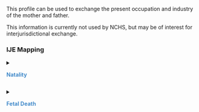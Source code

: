 This profile can be used to exchange the present occupation and industry of the mother and father.

This information is currently not used by NCHS, but may be of interest for interjurisdictional exchange.
### IJE Mapping

<style>
 .context-menu {cursor: context-menu; color: #438bca;}
 .context-menu:hover {opacity: 0.5;}
</style>
<details>

<summary>

<strong class='context-menu' > Natality </strong>

</summary>
<table class='grid'>
<thead>
  <tr>
    <th style='text-align: center'><strong>Use Case</strong></th>
    <th><strong>#</strong></th>
    <th><strong>Description</strong></th>
    <th><strong>IJE Name</strong></th>
    <th><strong>Field</strong></th>
    <th><strong>Type</strong></th>
    <th><strong>Value Set/Comments</strong></th>
  </tr>
</thead>
<tbody>
<tr>
  <td style='text-align: center'>Natality</td>
  <td>282</td>
  <td>Occupation of Mother</td>
  <td>MOM_OC_T</td>
  <td>value.text, <br />extension[roleMotherOrFather].value='MTH'</td>
  <td>string(25)</td>
  <td></td>
</tr>
<tr>
  <td style='text-align: center'>Natality</td>
  <td></td>
  <td>Occupation of Mother (coded)-- 2018 Standard Occupational Classification (SOC)</td>
  <td>*NO IJE MAPPING*</td>
  <td>valueCodeableConcept.coding[occupationCDCSOC2018], <br />extension[roleMotherOrFather].value='MTH'</td>
  <td>codeable</td>
  <td>[PHVS_Occupation_CDC_SOC2018]</td>
</tr>
<tr>
  <td style='text-align: center'>Natality</td>
  <td>284</td>
  <td>Occupation of Father</td>
  <td>DAD_OC_T</td>
  <td>value.text, <br />extension[roleMotherOrFather].value='FTH'</td>
  <td>string(25)</td>
  <td></td>
</tr>
<tr>
  <td style='text-align: center'>Natality</td>
  <td></td>
  <td>Occupation of Father (coded)-- 2018 Standard Occupational Classification (SOC)</td>
  <td>*NO IJE MAPPING*</td>
  <td>valueCodeableConcept.coding[occupationCDCSOC2018], <br />extension[roleMotherOrFather].value='FTH'</td>
  <td>codeable</td>
  <td>[PHVS_Occupation_CDC_SOC2018]</td>
</tr>
<tr>
  <td style='text-align: center'>Natality</td>
  <td>286</td>
  <td>Industry of Mother</td>
  <td>MOM_IN_T</td>
  <td>component[odh-PastOrPresentIndustry].value.text, <br />extension[roleMotherOrFather].value='MTH'</td>
  <td>string(25)</td>
  <td></td>
</tr>
<tr>
  <td style='text-align: center'>Natality</td>
  <td></td>
  <td>Industry of Mother (coded)-- North American Industry Classification System (NAICS)</td>
  <td>*NO IJE MAPPING*</td>
  <td>component[odh-UsualIndustry].valueCodeableConcept.coding[industryCDCNAICS2017], <br />extension[roleMotherOrFather].value='MTH'</td>
  <td>codeable</td>
  <td>[PHVS_Industry_CDC_NAICS2017]</td>
</tr>
<tr>
  <td style='text-align: center'>Natality</td>
  <td>288</td>
  <td>Industry of Father</td>
  <td>DAD_IN_T</td>
  <td>component[odh-PastOrPresentIndustry].value.text, <br />extension[roleMotherOrFather].value='FTH'</td>
  <td>string(25)</td>
  <td></td>
</tr>
<tr>
  <td style='text-align: center'>Natality</td>
  <td></td>
  <td>Industry of Father (coded)-- North American Industry Classification System (NAICS)</td>
  <td>*NO IJE MAPPING*</td>
  <td>component[odh-UsualIndustry].valueCodeableConcept.coding[industryCDCNAICS2017], <br />extension[roleMotherOrFather].value='FTH'</td>
  <td>codeable</td>
  <td>[PHVS_Industry_CDC_NAICS2017]</td>
</tr>

</tbody>
</table>

</details>
<p></p>

<details>

<summary>

<strong class='context-menu'> Fetal Death </strong>

</summary>
<table class='grid'>
<thead>
  <tr>
    <th style='text-align: center'><strong>Use Case</strong></th>
    <th><strong>#</strong></th>
    <th><strong>Description</strong></th>
    <th><strong>IJE Name</strong></th>
    <th><strong>Field</strong></th>
    <th><strong>Type</strong></th>
    <th><strong>Value Set/Comments</strong></th>
  </tr>
</thead>
<tbody>
<tr>
  <td style='text-align: center'>Fetal Death</td>
  <td>269</td>
  <td>Occupation of Mother</td>
  <td>MOM_OC_T</td>
  <td>value.text, <br />extension[roleMotherOrFather].value='MTH'</td>
  <td>string(25)</td>
  <td></td>
</tr>
<tr>
  <td style='text-align: center'>Fetal Death</td>
  <td></td>
  <td>Occupation of Mother (coded)-- 2018 Standard Occupational Classification (SOC)</td>
  <td>*NO IJE MAPPING*</td>
  <td>valueCodeableConcept.coding[occupationCDCSOC2018], <br />extension[roleMotherOrFather].value='MTH'</td>
  <td>codeable</td>
  <td>[PHVS_Occupation_CDC_SOC2018]</td>
</tr>
<tr>
  <td style='text-align: center'>Fetal Death</td>
  <td>271</td>
  <td>Occupation of Father</td>
  <td>DAD_OC_T</td>
  <td>value.text, <br />extension[roleMotherOrFather].value='FTH'</td>
  <td>string(25)</td>
  <td></td>
</tr>
<tr>
  <td style='text-align: center'>Fetal Death</td>
  <td></td>
  <td>Occupation of Father (coded)-- 2018 Standard Occupational Classification (SOC)</td>
  <td>*NO IJE MAPPING*</td>
  <td>valueCodeableConcept.coding[occupationCDCSOC2018], <br />extension[roleMotherOrFather].value='FTH'</td>
  <td>codeable</td>
  <td>[PHVS_Occupation_CDC_SOC2018]</td>
</tr>
<tr>
  <td style='text-align: center'>Fetal Death</td>
  <td>273</td>
  <td>Industry of Mother</td>
  <td>MOM_IN_T</td>
  <td>component[odh-PastOrPresentIndustry].value.text, <br />extension[roleMotherOrFather].value='MTH'</td>
  <td>string(25)</td>
  <td></td>
</tr>
<tr>
  <td style='text-align: center'>Fetal Death</td>
  <td></td>
  <td>Industry of Mother (coded)-- North American Industry Classification System (NAICS)</td>
  <td>*NO IJE MAPPING*</td>
  <td>component[odh-UsualIndustry].valueCodeableConcept.coding[industryCDCNAICS2017], <br />extension[roleMotherOrFather].value='MTH'</td>
  <td>codeable</td>
  <td>[PHVS_Industry_CDC_NAICS2017]</td>
</tr>
<tr>
  <td style='text-align: center'>Fetal Death</td>
  <td>275</td>
  <td>Industry of Father</td>
  <td>DAD_IN_T</td>
  <td>component[odh-PastOrPresentIndustry].value.text, <br />extension[roleMotherOrFather].value='FTH'</td>
  <td>string(25)</td>
  <td></td>
</tr>
<tr>
  <td style='text-align: center'>Fetal Death</td>
  <td></td>
  <td>Industry of Father (coded)-- North American Industry Classification System (NAICS)</td>
  <td>*NO IJE MAPPING*</td>
  <td>component[odh-UsualIndustry].valueCodeableConcept.coding[industryCDCNAICS2017], <br />extension[roleMotherOrFather].value='FTH'</td>
  <td>codeable</td>
  <td>[PHVS_Industry_CDC_NAICS2017]</td>
</tr>

</tbody>
</table>

</details>
<p></p>

